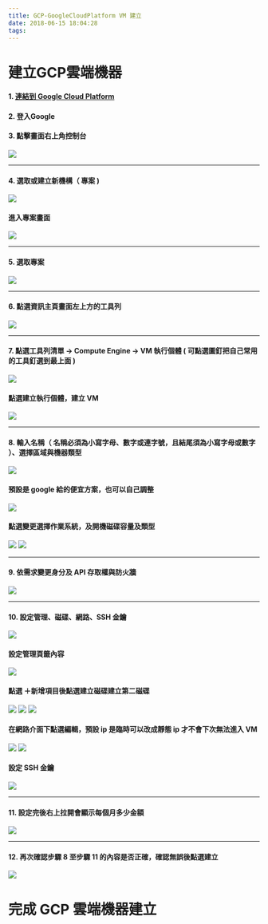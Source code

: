 ```yaml
---
title: GCP-GoogleCloudPlatform VM 建立
date: 2018-06-15 18:04:28
tags:
---
```

# 建立GCP雲端機器
#### <p>1. [連結到 Google Cloud Platform](https://cloud.google.com/?utm_source=google&utm_medium=cpc&utm_campaign=japac-TW-all-en-dr-bkws-all-super-trial-e-dr-1002234&utm_content=text-ad-none-none-DEV_c-CRE_205812821243-ADGP_BKWS%20%7C%20EXA%20~%20T1%20-%20General_M:1_TW_EN_cloud-googlecloud-KWID_43700018487811535-kwd-35920686936&userloc_9040380&utm_term=KW_googlecloud&gclid=CNnCzIrBg9UCFVgFKgod99wNLQ&dclid=COnE9orBg9UCFcUulgodL5kHxg "Google Cloud Platform")</p>
#### <p>2. 登入Google</p>
#### <p>3. 點擊畫面右上角控制台</p>
![](images/1.png)
***
#### 4. 選取或建立新機構（ 專案 )
![](images/2.jpg)
#### 進入專案畫面
![](images/5.png)
***
#### 5. 選取專案
![](images/3.png)
***
#### 6. 點選資訊主頁畫面左上方的工具列
![](images/22.png)

***
#### 7. 點選工具列清單 → Compute Engine → VM 執行個體 ( 可點選圖釘把自己常用的工具釘選到最上面 )
![](images/4.png)
#### 點選建立執行個體，建立 VM
![](images/6.png)
***
#### 8. 輸入名稱（ 名稱必須為小寫字母、數字或連字號，且結尾須為小寫字母或數字 ）、選擇區域與機器類型
![](images/7.png)
#### 預設是 google 給的便宜方案，也可以自己調整
![](images/8.png)
#### 點選變更選擇作業系統，及開機磁碟容量及類型
![](images/9.png)
![](images/10.jpg)
***
#### 9. 依需求變更身分及 API 存取權與防火牆
![](images/11.jpg)
***
#### 10. 設定管理、磁碟、網路、SSH 金鑰
![](images/12.jpg)
#### 設定管理頁籤內容 
![](images/13.jpg)
#### 點選 ＋新增項目後點選建立磁碟建立第二磁碟
![](images/14.jpg)
![](images/15.png)
![](images/16.png)
#### 在網路介面下點選編輯，預設 ip 是臨時可以改成靜態 ip 才不會下次無法進入 VM
![](images/17.jpg)
![](images/18.jpg)
#### 設定 SSH 金鑰 
![](images/19.jpg)
***
#### 11. 設定完後右上拉開會顯示每個月多少金額
![](images/21.png)
***
#### 12. 再次確認步驟 8 至步驟 11 的內容是否正確，確認無誤後點選建立
![](images/20.jpg)
# 完成 GCP 雲端機器建立